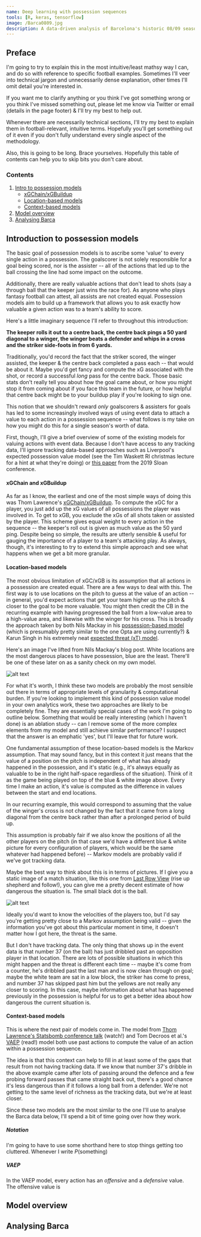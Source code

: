 ```yaml
---
name: Deep learning with possession sequences
tools: [R, keras, tensorflow]
image: /Barca0809.jpg
description: A data-driven analysis of Barcelona's historic 08/09 season.
---
```


## Preface

I'm going to try to explain this in the most intuitive/least mathsy way I can, and do so with reference to specific football examples. Sometimes I'll veer into technical jargon and unnecessarily dense explanation, other times I'll omit detail you're interested in.

If you want me to clarify anything or you think I've got something wrong or you think I've missed something out, please let me know via Twitter or email (details in the page footer) & I'll try my best to help out.

Whenever there are necessarily technical sections, I'll try my best to explain them in football-relevant, intuitive terms. Hopefully you'll get something out of it even if you don't fully understand every single aspect of the methodology.

Also, this is going to be long. Brace yourselves. Hopefully this table of contents can help you to skip bits you don't care about.

### Contents
  1. [Intro to possession models](#introduction-to-possession-models)
     - [xGChain/xGBuildup](#xgchain-and-xgbuildup)
     - [Location-based models](#location-based-models)
     - [Context-based models](#context-based-models)
  2. [Model overview](#model-overview)
  3. [Analysing Barca](#analysing-barca)

## Introduction to possession models

The basic goal of possession models is to ascribe some 'value' to every single action in a possession. The goalscorer is not solely responsible for a goal being scored, nor is the assister -- all of the actions that led up to the ball crossing the line had some impact on the outcome. 

Additionally, there are really valuable actions that don't lead to shots (say a through ball that the keeper just wins the race for). As anyone who plays fantasy football can attest, all assists are not created equal. Possession models aim to build up a framework that allows you to ask exactly how valuable a given action was to a team's ability to score.

Here's a little imaginary sequence I'll refer to throughout this introduction:

**The keeper rolls it out to a centre back, the centre back pings a 50 yard diagonal to a winger, the winger beats a defender and whips in a cross and the striker side-foots in from 6 yards.**

Traditionally, you'd record the fact that the striker scored, the winger assisted, the keeper & the centre back completed a pass each -- that would be about it. Maybe you'd get fancy and compute the xG associated with the shot, or record a successful *long* pass for the centre back. Those basic stats don't really tell you about how the goal came about, or how you might stop it from coming about if you face this team in the future, or how helpful that centre back might be to your buildup play if you're looking to sign one.

This notion that we shouldn't reward *only* goalscorers & assisters for goals has led to some increasingly involved ways of using event data to attach a value to each action in a possession sequence -- what follows is my take on how you might do this for a single season's worth of data.

First, though, I'll give a brief overview of some of the existing models for valuing actions with event data. Because I don't have access to any tracking data, I'll ignore tracking data-based approaches such as Liverpool's expected possession value model (see the Tim Waskett RI christmas lecture for a hint at what they're doing) or [this paper](http://www.sloansportsconference.com/content/decomposing-the-immeasurable-sport-a-deep-learning-expected-possession-value-framework-for-soccer/) from the 2019 Sloan conference.

#### xGChain and xGBuildup

As far as I know, the earliest and one of the most simple ways of doing this was Thom Lawrence's [xGChain/xGBuildup](https://statsbomb.com/2018/08/introducing-xgchain-and-xgbuildup/). To compute the xGC for a player, you just add up the xG values of all possessions the player was involved in. To get to xGB, you exclude the xGs of all shots taken or assisted by the player. This scheme gives equal weight to every action in the sequence -- the keeper's roll out is given as much value as the 50 yard ping. Despite being so simple, the results are utterly sensible & useful for gauging the importance of a player to a team's attacking play. As always, though, it's interesting to try to extend this simple approach and see what happens when we get a bit more granular.

#### Location-based models

The most obvious limitation of xGC/xGB is its assumption that all actions in a possession are created equal. There are a few ways to deal with this. The first way is to use locations on the pitch to guess at the value of an action -- in general, you'd expect actions that get your team higher up the pitch & closer to the goal to be more valuable. You might then credit the CB in the recurring example with having progressed the ball from a low-value area to a high-value area, and likewise with the winger for his cross. This is broadly the approach taken by both Nils Mackay in his [possession-based model](https://mackayanalytics.nl/2016/11/11/what-is-a-possession-based-model-and-why-does-it-matter/) (which is presumably pretty similar to the one Opta are using currently?) & Karun Singh in his extremely neat [expected threat (xT) model](https://karun.in/blog/expected-threat.html).

Here's an image I've lifted from Nils Mackay's blog post. White locations are the most dangerous places to have possession, blue are the least. There'll be one of these later on as a sanity check on my own model.

![alt text](https://github.com/anenglishgoat/anenglishgoat.github.io/raw/master/mackay.png "Nils Mackay's possession value")


For what it's worth, I think these two models are probably the most sensible out there in terms of appropriate levels of granularity & computational burden. If you're looking to implement this kind of possession value model in your own analytics work, these two approaches are likely to be completely fine. They are essentially special cases of the work I'm going to outline below. Something that would be really interesting (which I haven't done) is an ablation study -- can I remove some of the more complex elements from my model and still achieve similar performance? I suspect that the answer is an emphatic 'yes', but I'll leave that for future work.

One fundamental assumption of these location-based models is the Markov assumption. That may sound fancy, but in this context it just means that the value of a position on the pitch is independent of what has already happened in the possession, and it's static (e.g., it's always equally as valuable to be in the right half-space regardless of the situation). Think of it as the game being played on top of the blue & white image above. Every time I make an action, it's value is computed as the difference in values between the start and end locations.

In our recurring example, this would correspond to assuming that the value of the winger's cross is not changed by the fact that it came from a long diagonal from the centre back rather than after a prolonged period of build up.

This assumption is probably fair if we also know the positions of all the other players on the pitch (in that case we'd have a different blue & white picture for every configuration of players, which would be the same whatever had happened before) -- Markov models are probably valid if we've got tracking data. 

Maybe the best way to think about this is in terms of pictures. If I give you a static image of a match situation, like this one from [Last Row View](https://twitter.com/lastrowview) (rise up shepherd and follow!), you can give me a pretty decent estimate of how dangerous the situation is. The small black dot is the ball.

![alt text](https://github.com/anenglishgoat/anenglishgoat.github.io/raw/master/LRV_im.JPG "A static match situation")


Ideally you'd want to know the velocities of the players too, but I'd say you're getting pretty close to a Markov assumption being valid -- given the information you've got about this particular moment in time, it doesn't matter how I got here, the threat is the same.

But I don't have tracking data. The only thing that shows up in the event data is that number 37 (on the ball) has just dribbled past an opposition player in that location. There are lots of possible situations in which this might happen and the threat is different each time -- maybe it's come from a counter, he's dribbled past the last man and is now clean through on goal; maybe the white team are sat in a low block, the striker has come to press, and number 37 has skipped past him but the yellows are not really any closer to scoring. In this case, maybe information about what has happened previously in the possession is helpful for us to get a better idea about how dangerous the current situation is.

#### Context-based models

This is where the next pair of models come in. The model from [Thom Lawrence's Statsbomb conference talk](https://www.youtube.com/watch?v=5j-Ij5_3Cs8) (watch!) and Tom Decroos et al.'s [VAEP](https://www.kdd.org/kdd2019/accepted-papers/view/actions-speak-louder-than-goals-valuing-player-actions-in-soccer) (read!) model both use past actions to compute the value of an action within a possession sequence.

The idea is that this context can help to fill in at least some of the gaps that result from not having tracking data. If we know that number 37's dribble in the above example came after lots of passing around the defence and a few probing forward passes that came straight back out, there's a good chance it's less dangerous than if it follows a long ball from a defender. We're not getting to the same level of richness as the tracking data, but we're at least closer.

Since these two models are the most similar to the one I'll use to analyse the Barca data below, I'll spend a bit of time going over how they work.

##### Notation

I'm going to have to use some shorthand here to stop things getting too cluttered. Whenever I write $P(\textrm{something})$


##### VAEP

In the VAEP model, every action has an *offensive* and a *defensive* value. The offensive value is 


## Model overview

## Analysing Barca

